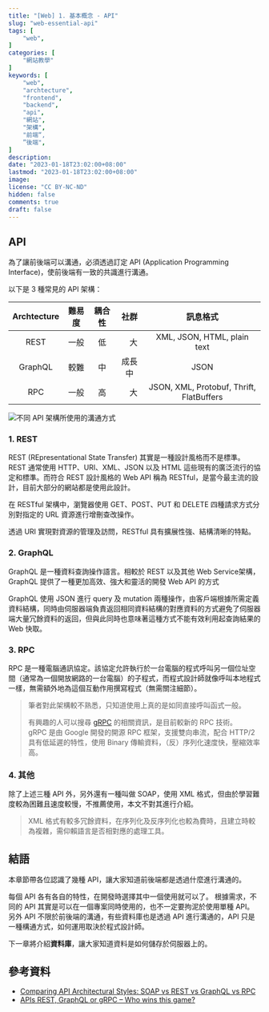 ```yaml
---
title: "[Web] 1. 基本概念 - API"
slug: "web-essential-api"
tags: [
    "web",
]
categories: [
    "網站教學"
]
keywords: [
    "web",
    "archtecture",
    "frontend",
    "backend",
    "api",
    "網站",
    "架構",
    "前端“,
    ”後端",
]
description:
date: "2023-01-18T23:02:00+08:00"
lastmod: "2023-01-18T23:02:00+08:00"
image:
license: "CC BY-NC-ND"
hidden: false
comments: true
draft: false
---
```


## API

為了讓前後端可以溝通，必須透過訂定 API (Application Programming Interface)，使前後端有一致的共識進行溝通。

以下是 3 種常見的 API 架構：

| Archtecture | 難易度 | 耦合性 | 社群 | 訊息格式 |
| :-: | :-: | :-: | :-: | :-: |
| REST    | 一般 | 低 | 　大　 | XML, JSON, HTML, plain text |
| GraphQL | 較難 | 中 | 成長中 | JSON |
| RPC     | 一般 | 高 | 　大　 | JSON, XML, Protobuf, Thrift, FlatBuffers |

![不同 API 架構所使用的溝通方式](https://i.imgur.com/YH73dZF.png)

### 1. REST

REST (REpresentational State Transfer) 其實是一種設計風格而不是標準。REST 通常使用 HTTP、URI、XML、JSON 以及 HTML 這些現有的廣泛流行的協定和標準。而符合 REST 設計風格的 Web API 稱為 RESTful，是當今最主流的設計，目前大部分的網站都是使用此設計。

在 RESTful 架構中，瀏覽器使用 GET、POST、PUT 和 DELETE 四種請求方式分別對指定的 URL 資源進行增刪查改操作。

透過 URI 實現對資源的管理及訪問，RESTful 具有擴展性強、結構清晰的特點。

### 2. GraphQL

GraphQL 是一種資料查詢操作語言。相較於 REST 以及其他 Web Service架構，GraphQL 提供了一種更加高效、強大和靈活的開發 Web API 的方式

GraphQL 使用 JSON 進行 query 及 mutation 兩種操作，由客戶端根據所需定義資料結構，同時由伺服器端負責返回相同資料結構的對應資料的方式避免了伺服器端大量冗餘資料的返回，但與此同時也意味著這種方式不能有效利用起查詢結果的 Web 快取。

### 3. RPC

RPC 是一種電腦通訊協定。該協定允許執行於一台電腦的程式呼叫另一個位址空間（通常為一個開放網路的一台電腦）的子程式，而程式設計師就像呼叫本地程式一樣，無需額外地為這個互動作用撰寫程式（無需關注細節）。

> 筆者對此架構較不熟悉，只知道使用上真的是如同直接呼叫函式一般。
>
> 有興趣的人可以搜尋 [gRPC](https://zh.wikipedia.org/zh-tw/GRPC) 的相關資訊，是目前較新的 RPC 技術。  
> gRPC 是由 Google 開發的開源 RPC 框架，支援雙向串流，配合 HTTP/2 具有低延遲的特性，使用 Binary 傳輸資料，（反）序列化速度快，壓縮效率高。

### 4. 其他

除了上述三種 API 外，另外還有一種叫做 SOAP，使用 XML 格式，但由於學習難度較為困難且速度較慢，不推薦使用，本文不對其進行介紹。

> XML 格式有較多冗餘資料，在序列化及反序列化也較為費時，且建立時較為複雜，需仰賴語言是否相對應的處理工具。

## 結語

本章節帶各位認識了幾種 API，讓大家知道前後端都是透過什麼進行溝通的。

每個 API 各有各自的特性，在開發時選擇其中一個使用就可以了。
根據需求，不同的 API 其實是可以在一個專案同時使用的，也不一定要拘泥於使用單種 API。
另外 API 不限於前後端的溝通，有些資料庫也是透過 API 進行溝通的，API 只是一種構通方式，如何運用取決於程式設計師。

下一章將介紹**資料庫**，讓大家知道資料是如何儲存於伺服器上的。

## 參考資料

- [Comparing API Architectural Styles: SOAP vs REST vs GraphQL vs RPC](https://www.altexsoft.com/blog/soap-vs-rest-vs-graphql-vs-rpc)
- [APIs REST, GraphQL or gRPC – Who wins this game?](https://www.sensedia.com/post/apis-rest-graphql-or-grpc-who-wins-this-game)
